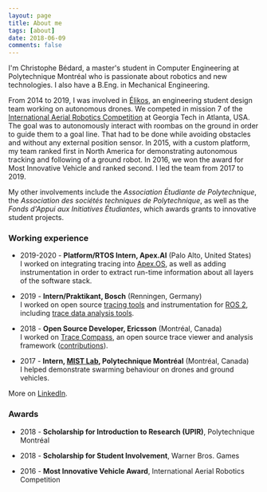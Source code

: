 ```yaml
---
layout: page
title: About me
tags: [about]
date: 2018-06-09
comments: false
---
```


I'm Christophe Bédard, a master's student in Computer Engineering at Polytechnique Montréal who is passionate about robotics and new technologies. I also have a B.Eng. in Mechanical Engineering.

From 2014 to 2019, I was involved in [Élikos](https://elikos.polymtl.ca/), an engineering student design team working on autonomous drones. We competed in mission 7 of the [International Aerial Robotics Competition](http://www.aerialroboticscompetition.org/) at Georgia Tech in Atlanta, USA. The goal was to autonomously interact with roombas on the ground in order to guide them to a goal line. That had to be done while avoiding obstacles and without any external position sensor. In 2015, with a custom platform, my team ranked first in North America for demonstrating autonomous tracking and following of a ground robot. In 2016, we won the award for Most Innovative Vehicle and ranked second. I led the team from 2017 to 2019.

My other involvements include the _Association Étudiante de Polytechnique_, the _Association des sociétés techniques de Polytechnique_, as well as the _Fonds d'Appui aux Initiatives Étudiantes_, which awards grants to innovative student projects.

### Working experience

* 2019-2020 - **Platform/RTOS Intern, Apex.AI** (Palo Alto, United States)  
  I worked on integrating tracing into [Apex.OS](https://www.apex.ai/apex-os), as well as adding instrumentation in order to extract run-time information about all layers of the software stack.

* 2019 - **Intern/Praktikant, Bosch** (Renningen, Germany)  
  I worked on open source [tracing tools](https://gitlab.com/micro-ROS/ros_tracing/ros2_tracing) and instrumentation for [ROS 2](https://index.ros.org/doc/ros2/), including [trace data analysis tools](https://gitlab.com/micro-ROS/ros_tracing/tracetools_analysis).

* 2018 - **Open Source Developer, Ericsson** (Montréal, Canada)  
  I worked on [Trace Compass](http://tracecompass.org/), an open source trace viewer and analysis framework ([contributions](https://git.eclipse.org/r/#/q/owner:cbourquebedard)).

* 2017 - **Intern, [MIST Lab](http://mistlab.ca/), Polytechnique Montréal** (Montréal, Canada)  
  I helped demonstrate swarming behaviour on drones and ground vehicles.

More on [LinkedIn](https://www.linkedin.com/in/christophebourquebedard/).

### Awards

* 2018 - **Scholarship for Introduction to Research (UPIR)**, Polytechnique Montréal

* 2018 - **Scholarship for Student Involvement**, Warner Bros. Games

* 2016 - **Most Innovative Vehicle Award**, International Aerial Robotics Competition
